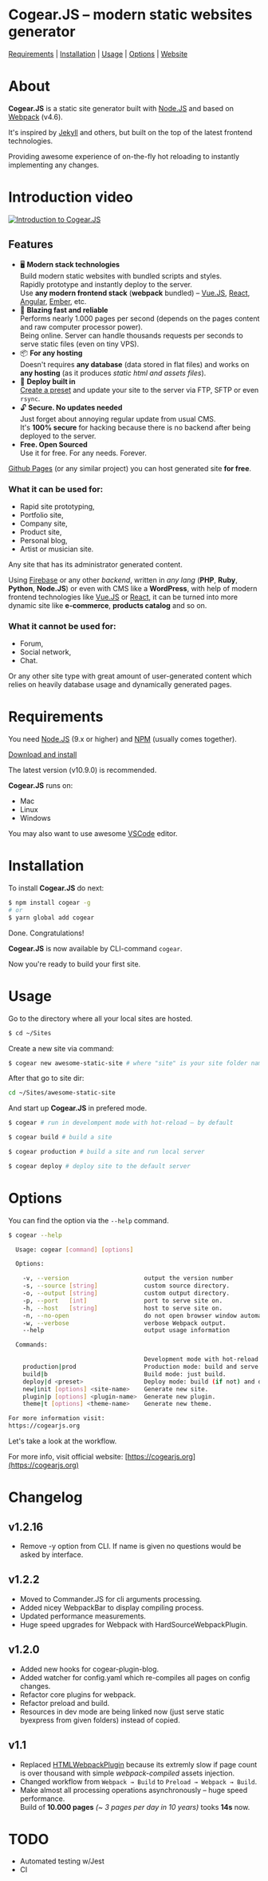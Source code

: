 # Cogear.JS – modern static websites generator

[Requirements](#requirements) | [Installation](#installation) | [Usage](#usage) | [Options](#options) | [Website](https://cogearjs.org)

# About
**Cogear.JS** is a static site generator built with [Node.JS](https://nodejs.org) and based on [Webpack](https://webpack.js.org) (v4.6).

It's inspired by [Jekyll](https://jekyllrb.com) and others, but built on the top of the latest frontend technologies.

Providing awesome experience of on-the-fly hot reloading to instantly implementing any changes.

# Introduction video
[![Introduction to Cogear.JS](https://i.imgur.com/ct7xpPF.png)](https://youtu.be/nDga67P6lag?list=PLBuIATAeU0NWhrpWnI--TRG76DwAgem1I "Introduction to Cogear.JS")

## Features
* 🖥  **Modern stack technologies** <br>Build modern static websites with bundled scripts and styles.<br>Rapidly prototype and instantly deploy to the server.<br>
Use **any modern frontend stack** (**webpack** bundled) – [Vue.JS](https://vuejs.org), [React](https://reactjs.org), [Angular](https://angular.io), [Ember](https://emberjs.org), etc.
* 🚀  **Blazing fast and reliable**<br>
Performs nearly 1.000 pages per second (depends on the pages content and raw computer processor power).<br>
 Being online. Server can handle thousands requests per seconds to serve static files (even on tiny VPS).
* 📦 **For any hosting**<br>
Doesn't requires **any database** (data stored in flat files) and works on **any hosting** (as it produces *static html and assets files*).
* 🚚  **Deploy built in**<br>
[Create a preset](https://cogearjs.org/docs/deploy) and update your site to the server via FTP, SFTP or even `rsync`.
* 🔓 **Secure. No updates needed**<br> 
Just forget about annoying regular update from usual CMS.<br>
It's **100% secure** for hacking because there is no backend after being deployed to the server.
* **Free. Open Sourced**<br>
Use it for free. For any needs. Forever.<br>

[Github Pages](https://pages.github.com) (or any similar project) you can host generated site **for free**.

### What it can be used for:
* Rapid site prototyping, 
* Portfolio site,
* Company site,
* Product site,
* Personal blog,
* Artist or musician site.

Any site that has its administrator generated content.

Using [Firebase](https://firebase.google.com) or any other _backend_, written in _any lang_ (**PHP**, **Ruby**, **Python**, **Node.JS**) or even with CMS like a **WordPress**, with help of modern frontend technologies like [Vue.JS](https://vuejs.org) or [React](https://reactjs.org), it can be turned into more dynamic site like **e-commerce**, **products catalog** and so on.

### What it cannot be used for:
* Forum,
* Social network,
* Chat.

Or any other site type with great amount of user-generated content which relies on heavily database usage and dynamically generated pages.

# Requirements

You need [Node.JS](https://nodejs.org) (9.x or higher) and [NPM](https://www.npmjs.com) (usually comes together).

[Download and install](https://nodejs.org/en/download/)

The latest version (v10.9.0) is recommended.

**Cogear.JS** runs on:
* Mac
* Linux
* Windows

You may also want to use awesome [VSCode](https://code.visualstudio.com) editor.

# Installation
To install **Cogear.JS** do next:
```bash
$ npm install cogear -g
# or
$ yarn global add cogear
```
Done. Congratulations! 

**Cogear.JS** is now available by CLI-command `cogear`.

Now you're ready to build your first site.

# Usage
Go to the directory where all your local sites are hosted.
```bash
$ cd ~/Sites
```
Create a new site via command:
```bash
$ cogear new awesome-static-site # where "site" is your site folder name
```

After that go to site dir:
```bash
cd ~/Sites/awesome-static-site
```
And start up **Cogear.JS** in prefered mode.
```bash
$ cogear # run in develompent mode with hot-reload – by default

$ cogear build # build a site

$ cogear production # build a site and run local server

$ cogear deploy # deploy site to the default server
```
# Options
You can find the option via the `--help` command.
```bash
$ cogear --help

  Usage: cogear [command] [options]

  Options:

    -v, --version                     output the version number
    -s, --source [string]             custom source directory.
    -o, --output [string]             custom output directory.
    -p, --port   [int]                port to serve site on.
    -h, --host   [string]             host to serve site on.
    -n, --no-open                     do not open browser window automatically after built.
    -w, --verbose                     verbose Webpack output.
    --help                            output usage information

  Commands:

                                      Development mode with hot-reload (default).
    production|prod                   Production mode: build and serve.
    build|b                           Build mode: just build.
    deploy|d <preset>                 Deploy mode: build (if not) and deploy.
    new|init [options] <site-name>    Generate new site.
    plugin|p [options] <plugin-name>  Generate new plugin.
    theme|t [options] <theme-name>    Generate new theme.

For more information visit:
https://cogearjs.org
```
Let's take a look at the workflow.

For more info, visit official website:
[https://cogearjs.org](https://cogearjs.org)

# Changelog

## v1.2.16 
* Remove -y option from CLI. If name is given no questions would be asked by interface.

## v1.2.2
* Moved to Commander.JS for cli arguments processing.
* Added nicey WebpackBar to display compiling process.
* Updated performance measurements.
* Huge speed upgrades for Webpack with HardSourceWebpackPlugin.

## v1.2.0

* Added new hooks for cogear-plugin-blog.
* Added watcher for config.yaml which re-compiles all pages on config
changes.
* Refactor core plugins for webpack.
* Refactor preload and build.
* Resources in dev mode are being linked now (just serve static byexpress from given folders) instead of copied.

## v1.1

* Replaced [HTMLWebpackPlugin](https://webpack.js.org/plugins/html-webpack-plugin/) because its extremly slow if page count is over thousand with simple _webpack-compiled_ assets injection.
* Changed workflow from `Webpack → Build` to `Preload → Webpack → Build`.
* Make almost all processing operations asynchronously – huge speed performance.<br>Build of __10.000 pages__ _(~ 3 pages per day in 10 years)_ tooks __14s__ now.

# TODO 

* Automated testing w/Jest
* CI
